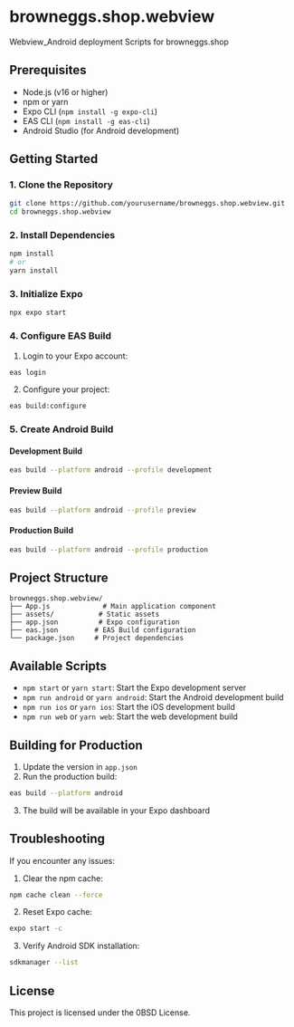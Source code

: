 # browneggs.shop.webview
Webview_Android deployment Scripts for browneggs.shop

## Prerequisites
- Node.js (v16 or higher)
- npm or yarn
- Expo CLI (`npm install -g expo-cli`)
- EAS CLI (`npm install -g eas-cli`)
- Android Studio (for Android development)

## Getting Started

### 1. Clone the Repository
```bash
git clone https://github.com/yourusername/browneggs.shop.webview.git
cd browneggs.shop.webview
```

### 2. Install Dependencies
```bash
npm install
# or
yarn install
```

### 3. Initialize Expo
```bash
npx expo start
```

### 4. Configure EAS Build
1. Login to your Expo account:
```bash
eas login
```

2. Configure your project:
```bash
eas build:configure
```

### 5. Create Android Build

#### Development Build
```bash
eas build --platform android --profile development
```

#### Preview Build
```bash
eas build --platform android --profile preview
```

#### Production Build
```bash
eas build --platform android --profile production
```

## Project Structure
```
browneggs.shop.webview/
├── App.js             # Main application component
├── assets/           # Static assets
├── app.json          # Expo configuration
├── eas.json         # EAS Build configuration
└── package.json     # Project dependencies
```

## Available Scripts

- `npm start` or `yarn start`: Start the Expo development server
- `npm run android` or `yarn android`: Start the Android development build
- `npm run ios` or `yarn ios`: Start the iOS development build
- `npm run web` or `yarn web`: Start the web development build

## Building for Production

1. Update the version in `app.json`
2. Run the production build:
```bash
eas build --platform android
```
3. The build will be available in your Expo dashboard

## Troubleshooting

If you encounter any issues:

1. Clear the npm cache:
```bash
npm cache clean --force
```

2. Reset Expo cache:
```bash
expo start -c
```

3. Verify Android SDK installation:
```bash
sdkmanager --list
```

## License
This project is licensed under the 0BSD License.